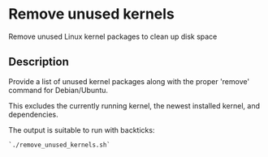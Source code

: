 
# Remove unused kernels

Remove unused Linux kernel packages to clean up disk space


## Description

Provide a list of unused kernel packages along with the proper 'remove' command for Debian/Ubuntu.

This excludes the currently running kernel, the newest installed kernel, and dependencies.

The output is suitable to run with backticks:

```
`./remove_unused_kernels.sh`
```
